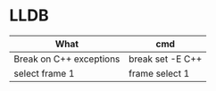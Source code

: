 # LLDB

What                    | cmd
------------------------|-----------------
Break on C++ exceptions | break set -E C++
select frame 1          | frame select 1

